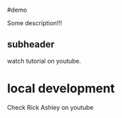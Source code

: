 #demo

Some description!!!

## subheader

watch tutorial on youtube.

# local development

Check Rick Ashley on youtube
